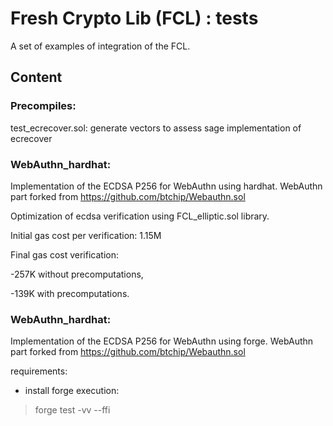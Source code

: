 # Fresh Crypto Lib (FCL) : tests

A set of examples of integration of the FCL.

## Content
### Precompiles: 
test_ecrecover.sol: generate vectors to assess sage implementation of ecrecover

### WebAuthn_hardhat: 

Implementation of the ECDSA P256 for WebAuthn using hardhat.
WebAuthn part forked from https://github.com/btchip/Webauthn.sol

Optimization of ecdsa verification using FCL_elliptic.sol library.

Initial gas cost per verification: 1.15M 

Final gas cost verification: 

-257K without precomputations, 

-139K with precomputations.


### WebAuthn_hardhat: 
Implementation of the ECDSA P256 for WebAuthn using forge.
WebAuthn part forked from https://github.com/btchip/Webauthn.sol

requirements:
- install forge
execution:
>forge test -vv --ffi
